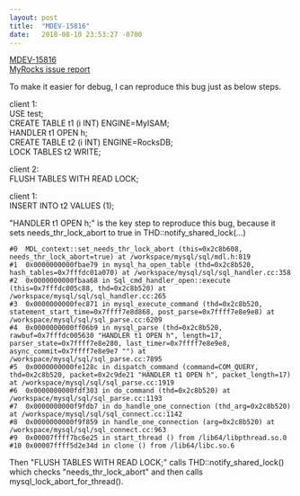 ```yaml
---
layout: post
title:  "MDEV-15816"
date:   2018-08-10 23:53:27 -0700
---
```


[MDEV-15816](https://jira.mariadb.org/browse/MDEV-15816)  
[MyRocks issue report](https://github.com/facebook/mysql-5.6/issues/838)

To make it easier for debug, I can reproduce this bug just as below steps.

client 1:  
USE test;  
CREATE TABLE t1 (i INT) ENGINE=MyISAM;  
HANDLER t1 OPEN h;  
CREATE TABLE t2 (i INT) ENGINE=RocksDB;  
LOCK TABLES t2 WRITE;  

client 2:  
FLUSH TABLES WITH READ LOCK;	

client 1:  
INSERT INTO t2 VALUES (1);

"HANDLER t1 OPEN h;" is the key step to reproduce this bug, because it sets needs_thr_lock_abort to true in THD::notify_shared_lock(...)

	#0  MDL_context::set_needs_thr_lock_abort (this=0x2c8b608, needs_thr_lock_abort=true) at /workspace/mysql/sql/mdl.h:819
	#1  0x0000000000fbae79 in mysql_ha_open_table (thd=0x2c8b520, hash_tables=0x7fffdc01a070) at /workspace/mysql/sql/sql_handler.cc:358
	#2  0x0000000000fbaa68 in Sql_cmd_handler_open::execute (this=0x7fffdc005c88, thd=0x2c8b520) at /workspace/mysql/sql/sql_handler.cc:265
	#3  0x0000000000fec871 in mysql_execute_command (thd=0x2c8b520, statement_start_time=0x7ffff7e8d868, post_parse=0x7ffff7e8e9e8) at /workspace/mysql/sql/sql_parse.cc:6209
	#4  0x0000000000ff06b9 in mysql_parse (thd=0x2c8b520, rawbuf=0x7fffdc005630 "HANDLER t1 OPEN h", length=17, parser_state=0x7ffff7e8e280, last_timer=0x7ffff7e8e9e8, 
    async_commit=0x7ffff7e8e9e7 "") at /workspace/mysql/sql/sql_parse.cc:7895
	#5  0x0000000000fe128c in dispatch_command (command=COM_QUERY, thd=0x2c8b520, packet=0x2c9de21 "HANDLER t1 OPEN h", packet_length=17) at /workspace/mysql/sql/sql_parse.cc:1919
	#6  0x0000000000fdf303 in do_command (thd=0x2c8b520) at /workspace/mysql/sql/sql_parse.cc:1193
	#7  0x0000000000f9fdb7 in do_handle_one_connection (thd_arg=0x2c8b520) at /workspace/mysql/sql/sql_connect.cc:1142
	#8  0x0000000000f9f859 in handle_one_connection (arg=0x2c8b520) at /workspace/mysql/sql/sql_connect.cc:963
	#9  0x00007ffff7bc6e25 in start_thread () from /lib64/libpthread.so.0
	#10 0x00007ffff5d2e34d in clone () from /lib64/libc.so.6

Then "FLUSH TABLES WITH READ LOCK;" calls THD::notify_shared_lock() which checks "needs_thr_lock_abort" and then calls mysql_lock_abort_for_thread().
